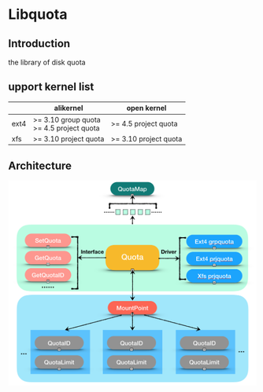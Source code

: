 # Libquota

## Introduction
the library of disk quota

## upport kernel list

| | alikernel  | open kernel |
| --- | --- | --- |
| ext4 | >= 3.10 group quota <br> >= 4.5 project quota | >= 4.5 project quota |
| xfs | >= 3.10 project quota | >= 3.10 project quota|

## Architecture

![libquota-architecture](libquota.png)
